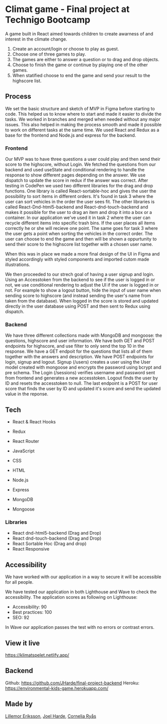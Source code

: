 # Climat game - Final project at Technigo Bootcamp
A game built in React aimed towards children to create awarness of and interest in the climate change. 

1. Create an account/login or choose to play as guest. 
2. Choose one of three games to play.
3. The games are either to answer a question or to drag and drop objects.
4. Choose to finish the game or continue by playing one of the other games.
5. When statified choose to end the game and send your result to the highscore list.

## Process
We set the basic structure and sketch of MVP in Figma before starting to code. This helped us to know where to start and made it easier to divide the tasks.
We worked in branches and merged when needed without any major issues. This also helped in making the process smooth and made it possible to work on different tasks at the same time. We used React and Redux as a base for the frontend and Node.js and express for the backend. 

### Frontend
Our MVP was to have three questions a user could play and then send their score to the highscore, without Login. 
We fetched the questions from our backend and used useState and conditional rendering to handle the response to show different pages depending on the answer.
We use dispatch to update the score in redux if the answer was correct.
After testing in CodePen we used two different libraries for the drag and drop functions. One library is called React-sortable-hoc and
gives the user the possibility to sort items in different orders. It's found in task 3 where the user can
sort vehicles in the order the user sees fit. The other libraries is called React-Dnd-html5-backend and React-dnd-touch-backend and
makes it possible for the user to drag an item and drop it into a box or a container. In our application we've used it in task 2
where the user can recycle different items into specific trash bins. If the user places all items correctly he or she will recieve one point. The same goes for task 3 where the user gets a point when sorting the vehicles in the correct order. 
The user can choose to end the game and then will be shown a oppurtunity to send their score to the highscore list together with a chosen user name. 

When this was in place we made a more final design of the UI in Figma and styled accordingly with styled components and imported cutom made illustrations. 

We then proceeded to our strech goal of having a user signup and login. Using an Accesstoken from the backend to see if the user is logged in or not, we use conditional rendering to adjust the UI if the user is logged in or not. For example to show a logout button, hide the input of user name when sending score to highscore (and instead sending the user's name from taken from the database). When logged in the score is stored and updated directly in the user database using POST and then sent to Redux using dispatch.

### Backend
We have three different collections made with MongoDB and mongoose: the questions, highscore and user information. 
We have both GET and POST endpoints for highscore, and use filter to only send the top 10 in the response. 
We have a GET endpoit for the questions that lists all of them together with the answers and description. 
We have POST endpoints for login, signup and logout. Signup (/users) creates a user using the User model created with mongoose and encrypts the password using bcrypt and pre schema. The Login (/sessions) verifies username and password sent from frontend and generates a new accesstoken. Logout finds the user by ID and resets the accesstoken to null. The last endpoint is a POST for user score that finds the user by ID and updated it's score and send the updated value in the reponse. 

## Tech
- React & React Hooks
- Redux
- React Router
- JavaScript
- CSS
- HTML

- Node.js
- Express
- MongoDB
- Mongoose

### Libraries
- React dnd-html5-backend (Drag and Drop)
- React dnd-touch-backend (Drag and Drop)
- React Sortable Hoc (Drag and drop)
- React Responsive

## Accessibility
We have worked with our application in a way to secure it will be accessible for all people. 

We have tested our application in both Lighthouse and Wave to check the accessibility. The application scores
as following on Lighthouse:

- Accessibility: 90
- Best practices: 100
- SEO: 92

In Wave our application passes the test with no errors or contrast errors. 

## View it live
https://klimatspelet.netlify.app/

## Backend 
Github: https://github.com/JHarde/final-project-backend
Heroku: https://environmental-kids-game.herokuapp.com/

## Made by
[Lillemor Eriksson](https://github.com/LillanEriksson), [Joel Harde](https://github.com/JHarde), [Cornelia Ryås](https://github.com/Corneliaryas)
